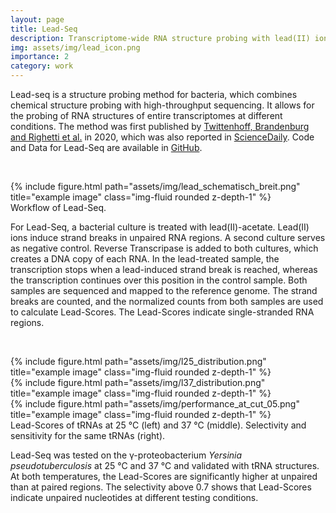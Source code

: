 ```yaml
---
layout: page
title: Lead-Seq
description: Transcriptome-wide RNA structure probing with lead(II) ions.
img: assets/img/lead_icon.png
importance: 2
category: work
---
```


Lead-seq is a structure probing method for bacteria, which combines chemical structure probing with high-throughput sequencing. It allows for the probing of RNA structures of entire transcriptomes at different conditions. The method was first published by [Twittenhoff, Brandenburg and Righetti et al.](https://doi.org/10.1093/nar/gkaa404) in 2020, which was also reported in [ScienceDaily](https://www.sciencedaily.com/releases/2020/06/200617145959.htm). Code and Data for Lead-Seq are available in [GitHub](https://github.com/VivianBrandenburg/LeadSeq).

<!--  -->
<!-- todo: add git repo -->
<!--  -->

&nbsp;

<div class="row">
    <div class="col-sm mt-3 mt-md-0">
        {% include figure.html path="assets/img/lead_schematisch_breit.png" title="example image" class="img-fluid rounded z-depth-1" %}
    </div>
</div>
<div class="caption">
    Workflow of Lead-Seq. 
</div>



For Lead-Seq, a bacterial culture is treated with lead(II)-acetate. Lead(II) ions induce strand breaks in unpaired RNA regions. A second culture serves as negative control. Reverse Transcripase is added to both cultures, which creates a DNA copy of each RNA. In the lead-treated sample, the transcription stops when a lead-induced strand break is reached, whereas the transcription continues over this position in the control sample. Both samples are sequenced and mapped to the reference genome. The strand breaks are counted, and the normalized counts from both samples are used to calculate Lead-Scores. The Lead-Scores indicate single-stranded RNA regions. 

&nbsp;

<div class="row">
    <div class="col-sm mt-3 mt-md-0">
        {% include figure.html path="assets/img/l25_distribution.png" title="example image" class="img-fluid rounded z-depth-1" %}
    </div>
    <div class="col-sm mt-3 mt-md-0">
        {% include figure.html path="assets/img/l37_distribution.png" title="example image" class="img-fluid rounded z-depth-1" %}
    </div>
    <div class="col-sm mt-3 mt-md-0">
        {% include figure.html path="assets/img/performance_at_cut_05.png" title="example image" class="img-fluid rounded z-depth-1" %}
    </div>
</div>
<div class="caption">
    Lead-Scores of tRNAs at 25 °C (left) and 37 °C (middle). Selectivity and sensitivity for the same tRNAs (right).
</div>

Lead-Seq was tested on the γ-proteobacterium *Yersinia pseudotuberculosis* at 25 °C and 37 °C and validated with tRNA structures. At both temperatures, the Lead-Scores are significantly higher at unpaired than at paired regions. The selectivity above 0.7 shows that Lead-Scores indicate unpaired nucleotides at different testing conditions.  